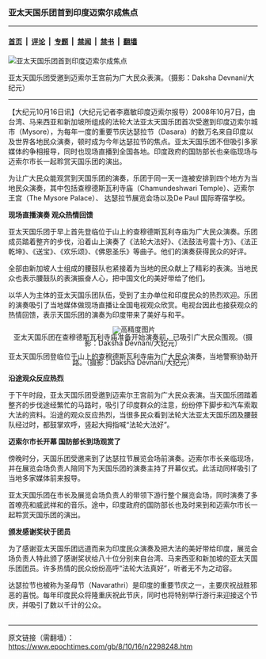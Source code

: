 ### 亚太天国乐团首到印度迈索尔成焦点

---

#### [首页](../../../..?n2298248) &nbsp;|&nbsp; [评论](../../../../../epoch-comment?n2298248) &nbsp;|&nbsp; [专题](../../../../../epoch-special?n2298248) &nbsp;|&nbsp; [禁闻](../../../../../epoch-news?n2298248) &nbsp;|&nbsp; [禁书](../../../../../books?n2298248) &nbsp;|&nbsp; [翻墙](https://github.com/gfw-breaker/nogfw/blob/master/README.md?n2298248)


<div><img alt="亚太天国乐团首到印度迈索尔成焦点" class="attachment-djy_600_400 size-djy_600_400 wp-post-image" src="https://i.epochtimes.com/assets/uploads/2008/10/810151455062145-600x400.jpg"/>
<div class="caption">
 <p>
  亚太天国乐团受邀到迈索尔王宫前为广大民众表演。（摄影：Daksha Devnani/大纪元）
 </p>
</div></div><hr/><div class="post_content" id="artbody" itemprop="articleBody">
 <!-- article content begin -->
 <p>
  【大纪元10月16日讯】（大纪元记者李嘉敏印度迈索尔报导）2008年10月7日，由台湾、马来西亚和新加坡所组成的法轮大法亚太天国乐团首次受邀到印度迈索尔城市（Mysore），为每年一度的重要节庆达瑟拉节（Dasara）的数万名来自印度以及世界各地民众演奏，顿时成为今年达瑟拉节的焦点。亚太天国乐团不但吸引多家媒体的争相报导，同时也现场直播到全国各地。印度政府的国防部长也亲临现场与迈索尔市长一起聆赏天国乐团的演出。
 </p>
 <p>
  为让广大民众能观赏到天国乐团的演奏，乐团于同一天一连被安排到四个地方为当地民众演奏，其中包括查穆德斯瓦利寺庙（Chamundeshwari Temple）、迈索尔王宫（The Mysore Palace）、 达瑟拉节展览会场以及De Paul 国际寄宿学校。
 </p>
 <p>
  <b>
   现场直播演奏 观众热情回馈
  </b>
 </p>
 <p>
  亚太天国乐团于早上首先登临位于山上的查穆德斯瓦利寺庙为广大民众演奏。乐团成员踏着整齐的步伐，沿着山上演奏了《法轮大法好》、《法鼓法号震十方》、《法正乾坤》、《送宝》、《欢乐颂》、《佛恩圣乐》等曲子。他们的演奏获得民众的好评。
 </p>
 <p>
  全部由新加坡人士组成的腰鼓队也紧接着为当地的民众献上了精彩的表演。当地民众也表示腰鼓队的表演振奋人心，把中国文化的美好带给了他们。
 </p>
 <p>
  以华人为主体的亚太天国乐团队伍，受到了主办单位和印度民众的热烈欢迎。乐团的演奏吸引了当地媒体做现场直播让全国电视观众欣赏。电视台因此也接获观众的热情回馈，表示天国乐团的演奏为印度带来了美好与和平。
 </p>
 <p>
  <!--image v 1.0-->
 </p>
 <div style="line-height: 90%; text-align: center;">
  <ok href=" https://i.epochtimes.com/assets/uploads/2008/10/810151518082145-600x230.jpg" rel="noreferrer noopener" target="_blank">
   <img alt="" class="size-large wp-image-7311854" src="https://i.epochtimes.com/assets/uploads/2008/10/810151518082145-600x230.jpg" title=""/>
  </ok>
  <img alt="高精度图片" border="0" src="//www.epochtimes.com/images/highRes.jpg"/>
  <br/>
  <span class="bn12">
   亚太天国乐团在查穆德斯瓦利寺庙准备开始演奏前，已吸引广大民众围观。（摄影：Daksha Devnani/大纪元）
  </span>
 </div>
 <p>
  <!-- -->
 </p>
 <p>
  <!--image v 1.0-->
 </p>
 <div style="line-height: 90%; text-align: center;">
  <ok href=" https://i.epochtimes.com/assets/uploads/2008/10/810151518092145-600x393.jpg" rel="noreferrer noopener" target="_blank">
   <img alt="" class="size-large wp-image-7311859" src="https://i.epochtimes.com/assets/uploads/2008/10/810151518092145-600x393.jpg" title=""/>
  </ok>
  <br/>
  <span class="bn12">
   亚太天国乐团登临位于山上的查穆德斯瓦利寺庙为广大民众演奏，当地警察协助开路。（摄影：Daksha Devnani/大纪元）
  </span>
 </div>
 <p>
  <!-- -->
 </p>
 <p>
  <b>
   沿途观众反应热烈
  </b>
 </p>
 <p>
  于下午时段，亚太天国乐团受邀到迈索尔王宫前为广大民众表演。当天国乐团踏着整齐的步伐途经繁忙的马路时，吸引了印度群众的注意，纷纷停下脚步和汽车索取大法的资料。沿途的观众反应热烈，当很多民众看到法轮大法亚太天国乐团及腰鼓队经过时，都鼓掌欢呼，竖起大拇指喊“法轮大法好”。
 </p>
 <p>
  <b>
   迈索尔市长开幕	国防部长到场观赏了
  </b>
 </p>
 <p>
  傍晚时分，天国乐团受邀来到了达瑟拉节展览会场前演奏。迈索尔市长亲临现场，并在展览会场负责人陪同下为天国乐团的演奏主持了开幕仪式。此活动同样吸引了当地多家媒体前来报导。
 </p>
 <p>
  亚太天国乐团在市长及展览会场负责人的带领下游行整个展览会场，同时演奏了多首嘹亮和威武祥和的音乐。途中，印度政府的国防部长也及时来到和迈索尔市长一起聆赏天国乐团的演出。
 </p>
 <p>
  <b>
   颁发感谢奖状于团员
  </b>
 </p>
 <p>
  为了感谢亚太天国乐团远道而来为印度民众演奏及把大法的美好带给印度，展览会场负责人特此颁了感谢奖状给八十位分别来自台湾、马来西亚和新加坡的亚太天国乐团团员。许多热情的民众纷纷高呼“法轮大法真好”，听者无不为之动容。
 </p>
 <p>
  达瑟拉节也被称为圣母节（Navarathri）是印度的重要节庆之一，主要庆祝战胜邪恶的喜悦。每年印度民众将隆重庆祝此节庆，同时也将特别举行游行来迎接这个节庆，并吸引了数以千计的公众。
  <br/>
  <font color="#ffffff">
   (http://www.dajiyuan.com)
  </font>
 </p>
 <!-- article content end -->
 <div id="below_article_ad">
 </div>
</div>


---

原文链接（需翻墙）：https://www.epochtimes.com/gb/8/10/16/n2298248.htm